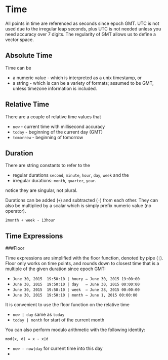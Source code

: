 Time
====

All points in time are referenced as seconds since epoch GMT.  UTC is not used due to the irregular leap seconds, plus UTC is not needed unless you need accuracy over 7 digits.   The regularity of GMT allows us to define a vector space.


Absolute Time
-------------

Time can be 

* a numeric value - which is interpreted as a unix timestamp, or 
* a string - which is can be a variety of formats; assumed to be GMT, unless timezone information is included.     

Relative Time
-------------

There are a couple of relative time values that

* `now` - current time with millisecond accuracy 
* `today` - beginning of the current day (GMT)
* `tomorrow` - beginning of tomorrow 

Duration
--------

There are string constants to refer to the 

* regular durations `second`, `minute`, `hour`, `day`, `week` and the 
* irregular durations: `month`, `quarter`, `year`.
 
notice they are singular, not plural. 

Durations can be added (`+`) and subtracted (`-`) from each other.  They can also be multiplied by a scalar which is simply prefix numeric value (no operator).

	2month + week - 13hour



Time Expressions
----------------

###Floor

Time expressions are simplified with the floor function, denoted by pipe (`|`).   Floor only works on time points, and rounds down to closest time that is a multiple of the given duration since epoch GMT:

* `June 30, 2015  19:50:10 | houry ⇒ June 30, 2015 19:00:00` 
* `June 30, 2015  19:50:10 | day   ⇒ June 30, 2015 00:00:00`
* `June 30, 2015  19:50:10 | week  ⇒ June 28, 2015 00:00:00`
* `June 30, 2015  19:50:10 | month ⇒ June 1, 2015 00:00:00` 

It is convenient to use the floor function on the relative time 

* `now | day`  same as `today`
* `today | month` for start of the current month

You can also perform modulo arithmetic with the following identity:

	mod(x, d) = x - x|d

* `now - now|day` for current time into this day 
*  


 




